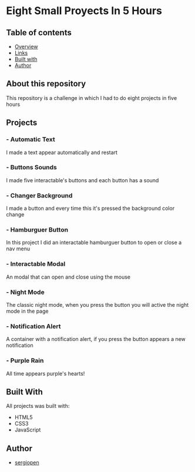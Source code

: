 # Eight Small Proyects In 5 Hours


## Table of contents

  - [Overview](#overview)
  - [Links](#links)
  - [Built with](#built-with)
  - [Author](#author)

## About this repository

This repository is a challenge in which I had to do eight projects in five hours

## Projects

### - Automatic Text

I made a text appear automatically and restart

### - Buttons Sounds

I made five interactable's buttons and each button has a sound

### - Changer Background

I made a button and every time this it's pressed the background color change

### - Hamburguer Button

In this project I did an interactable hamburguer button to open or close a nav menu

### - Interactable Modal

An modal that can open and close using the mouse

### - Night Mode

The classic night mode, when you press the button you will active the night mode in the page

### - Notification Alert

A container with a notification alert, if you press the button appears a new notification

### - Purple Rain

All time appears purple's hearts!

## Built With

All projects was built with:

- HTML5
- CSS3
- JavaScript

## Author

- [sergiopen](https://sergiopen.github.com/)
